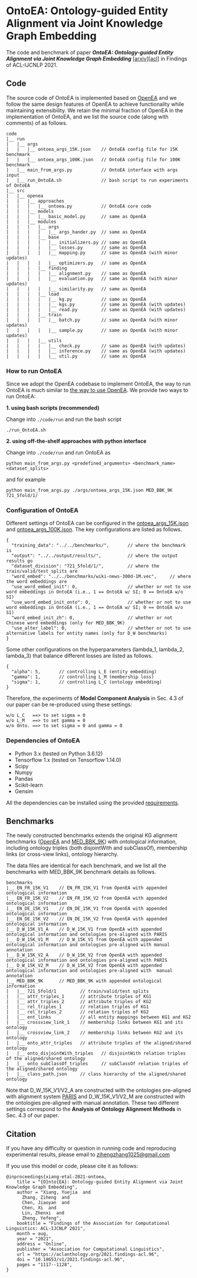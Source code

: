 # OntoEA: Ontology-guided Entity Alignment via Joint Knowledge Graph Embedding

The code and benchmark of paper _**OntoEA: Ontology-guided Entity Alignment via Joint Knowledge Graph Embedding**_ [[arxiv](https://arxiv.org/pdf/2105.07688.pdf)][[acl](https://aclanthology.org/2021.findings-acl.96.pdf)] in Findings of ACL-IJCNLP 2021.

## Code

The source code of OntoEA is implemented based on [OpenEA](https://github.com/nju-websoft/OpenEA) and we follow the same design features of OpenEA to achieve functionality while maintaining extensibility. We retain the minimal fraction of OpenEA in the implementation of OntoEA, and we list the source code (along with comments) of as follows.

```
code
|__ run
|   |__ args
|   |   |__ ontoea_args_15K.json    // OntoEA config file for 15K benchmark
|   |   |__ ontoea_args_100K.json   // OntoEA config file for 100K benchmark
|   |__ main_from_args.py           // OntoEA interface with args input
|   |__ run_OntoEA.sh               // bash script to run experiments of OntoEA
|__ src
|   |__ openea
|   |   |__ approaches
|   |   |   |__ ontoea.py           // OntoEA core code
|   |   |__ models
|   |   |   |__ basic_model.py      // same as OpenEA
|   |   |__ modules
|   |   |   |__ args
|   |   |   |   |__ args_hander.py  // same as OpenEA
|   |   |   |__ base
|   |   |   |   |__ initializers.py // same as OpenEA
|   |   |   |   |__ losses.py       // same as OpenEA
|   |   |   |   |__ mapping.py      // same as OpenEA (with minor updates)
|   |   |   |   |__ optimizers.py   // same as OpenEA
|   |   |   |__ finding
|   |   |   |   |__ alignment.py    // same as OpenEA
|   |   |   |   |__ evaluation.py   // same as OpenEA (with minor updates)
|   |   |   |   |__ similarity.py   // same as OpenEA
|   |   |   |__ load
|   |   |   |   |__ kg.py           // same as OpenEA
|   |   |   |   |__ kgs.py          // same as OpenEA (with updates)
|   |   |   |   |__ read.py         // same as OpenEA (with updates)
|   |   |   |__ train
|   |   |   |   |__ batch.py        // same as OpenEA (with minor updates)
|   |   |   |   |__ sample.py       // same as OpenEA (with minor updates)
|   |   |   |__ utils
|   |   |   |   |__ check.py        // same as OpenEA (with updates)
|   |   |   |   |__ inference.py    // same as OpenEA (with updates)
|   |   |   |   |__ util.py         // same as OpenEA
```

### How to run OntoEA

Since we adopt the OpenEA codebase to implement OntoEA, the way to run OntoEA is much similar to [the way to use OpenEA](https://github.com/nju-websoft/OpenEA#usage). We provide two ways to run OntoEA:

**1. using bash scripts (recommended)**

Change into ```./code/run``` and run the bash script
```
./run_OntoEA.sh
```

**2. using off-the-shelf approaches with python interface**

Change into ```./code/run``` and run OntoEA as
```
python main_from_args.py <predefined_arguments> <benchmark_name> <dataset_splits>
```
and for example
```
python main_from_args.py ./args/ontoea_args_15K.json MED_BBK_9K 721_5fold/1/
```

### Configuration of OntoEA

Different settings of OntoEA can be configured in the [ontoea_args_15K.json](code/run/args/ontoea_args_15K.json) and [ontoea_args_100K.json](code/run/args/ontoea_args_100K.json). The key configurations are listed as follows.

```
{
  "training_data": "../../benchmarks/",       // where the benchmark is
  "output": "../../output/results/",          // where the output results go
  "dataset_division": "721_5fold/1/",         // where the train/valid/test splits are
  "word_embed": "../../benchmarks/wiki-news-300d-1M.vec",     // where the word embeddings are
  "use_word_embed_init": 0,                   // whether or not to use word embeddings in OntoEA (i.e., 1 == OntoEA w/ SI; 0 == OntoEA w/o SI)
  "use_word_embed_init_onto": 0,              // whether or not to use word embeddings in OntoEA (i.e., 1 == OntoEA w/ SI; 0 == OntoEA w/o SI)
  "word_embed_init_zh": 0,                    // whether or not Chinese word embeddings (only for MED_BBK_9K)
  "use_alter_label": 0,                       // whether or not to use alternative labels for entity names (only for D_W benchmarks)
}
```

Some other configurations on the hyperparameters (lambda_1, lambda_2, lambda_3) that balance different losses are listed as follows.

```
{
  "alpha": 5,		// controlling L_E (entity embedding)
  "gamma": 1,		// controlling L_M (membership loss)
  "sigma": 1,		// controlling L_C (ontology embedding)
}
```

Therefore, the experiments of **Model Component Analysis** in Sec. 4.3 of our paper can be re-produced using these settings:
```
w/o L_C   ==> to set sigma = 0
w/o L_M   ==> to set gamma = 0
w/o Onto. ==> to set sigma = 0 and gamma = 0
```

### Dependencies of OntoEA

* Python 3.x (tested on Python 3.6.12)
* Tensorflow 1.x (tested on Tensorflow 1.14.0)
* Scipy
* Numpy
* Pandas
* Scikit-learn
* Gensim

All the dependencies can be installed using the provided [requirements](requirements.txt).

## Benchmarks

The newly constructed benchmarks extends the original KG alignment benchmarks ([OpenEA](https://github.com/nju-websoft/OpenEA) and [MED_BBK_9K](https://github.com/ZihengZZH/industry-eval-EA)) with ontological information, including ontology triples (both disjointWith and subClassOf), membership links (or cross-view links), ontology hierarchy.

The data files are identical for each benchmark, and we list all the benchmarks with MED_BBK_9K benchmark details as follows.

```
benchmarks
|__ EN_FR_15K_V1    // EN_FR_15K_V1 from OpenEA with appended ontological information
|__ EN_FR_15K_V2    // EN_FR_15K_V2 from OpenEA with appended ontological information
|__ EN_DE_15K_V1    // EN_DE_15K_V1 from OpenEA with appended ontological information
|__ EN_DE_15K_V2    // EN_DE_15K_V2 from OpenEA with appended ontological information
|__ D_W_15K_V1_A    // D_W_15K_V1 from OpenEA with appended ontological information and ontologies pre-aligned with PARIS
|__ D_W_15K_V1_M    // D_W_15K_V1 from OpenEA with appended ontological information and ontologies pre-aligned with manual annotation
|__ D_W_15K_V2_A    // D_W_15K_V2 from OpenEA with appended ontological information and ontologies pre-aligned with PARIS
|__ D_W_15K_V2_M    // D_W_15K_V2 from OpenEA with appended ontological information and ontologies pre-aligned with  manual annotation
|__ MED_BBK_9K      // MED_BBK_9K with appended ontological information
|   |__ 721_5fold/1         // train/valid/test splits
|   |__ attr_triples_1      // attribute triples of KG1
|   |__ attr_triples_2      // attribute triples of KG2
|   |__ rel_triples_1       // relation triples of KG1
|   |__ rel_triples_2       // relation triples of KG2
|   |__ ent_links           // all entity mappings between KG1 and KG2
|   |__ crossview_link_1    // membership links between KG1 and its ontology
|   |__ crossview_link_2    // membership links between KG2 and its ontology
|   |__ onto_attr_triples   // attribute triples of the aligned/shared ontology
|   |__ onto_disjointWith_triples   // disjointWith relation triples of the aligned/shared ontology
|   |__ onto_subClassOf_triples     // subClassOf relation triples of the aligned/shared ontology
|   |__ class_path.json     // class hierarchy of the aligned/shared ontology
```

Note that D_W_15K_V1/V2_A are constructed with the ontologies pre-aligned with alignment system [PARIS](https://arxiv.org/abs/1111.7164) and D_W_15K_V1/V2_M are constructed with the ontologies pre-aligned with manual annotation. These two different settings correspond to the **Analysis of Ontology Alignment Methods** in Sec. 4.3 of our paper.


## Citation

If you have any difficulty or question in running code and reproducing experimental results, please email to zihengzhang1025@gmail.com

If you use this model or code, please cite it as follows:

```
@inproceedings{xiang-etal-2021-ontoea,
    title = "{O}nto{EA}: Ontology-guided Entity Alignment via Joint Knowledge Graph Embedding",
    author = "Xiang, Yuejia  and
      Zhang, Ziheng  and
      Chen, Jiaoyan  and
      Chen, Xi  and
      Lin, Zhenxi  and
      Zheng, Yefeng",
    booktitle = "Findings of the Association for Computational Linguistics: ACL-IJCNLP 2021",
    month = aug,
    year = "2021",
    address = "Online",
    publisher = "Association for Computational Linguistics",
    url = "https://aclanthology.org/2021.findings-acl.96",
    doi = "10.18653/v1/2021.findings-acl.96",
    pages = "1117--1128",
}
```
